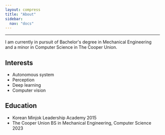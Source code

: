 ```yaml
---
layout: compress
title: "About"
sidebar:
  nav: "docs"
---
```


---
I am currently in pursuit of Bachelor's degree in Mechanical Engineering and a minor in Computer Science in The Cooper Union.

## Interests
- Autonomous system
- Perception
- Deep learning
- Computer vision

## Education
- Korean Minjok Leadership Academy
2015
- The Cooper Union
BS in Mechanical Engineering, Computer Science
2023